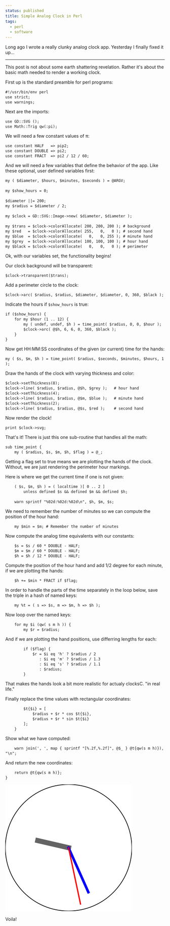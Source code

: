 ```yaml
---                                                                                                                                                                          
status: published
title: Simple Analog Clock in Perl
tags:
  - perl
  - software
---
```


Long ago I wrote a really clunky analog clock app. Yesterday I finally fixed it up...

---

This post is not about some earth shattering revelation.  Rather it's about the basic math needed to render a working clock.

First up is the standard preamble for perl programs:

    #!/usr/bin/env perl
    use strict;
    use warnings;

Next are the imports:

    use GD::SVG ();
    use Math::Trig qw(:pi);

We will need a few constant values of π:

    use constant HALF   => pip2;
    use constant DOUBLE => pi2;
    use constant FRACT  => pi2 / 12 / 60;

And we will need a few variables that define the behavior of the app.  Like these optional, user defined variables first:

    my ( $diameter, $hours, $minutes, $seconds ) = @ARGV;

    my $show_hours = 0;

    $diameter ||= 200;
    my $radius = $diameter / 2;

    my $clock = GD::SVG::Image->new( $diameter, $diameter );

    my $trans = $clock->colorAllocate( 200, 200, 200 ); # background
    my $red   = $clock->colorAllocate( 255,   0,   0 ); # second hand
    my $blue  = $clock->colorAllocate(   0,   0, 255 ); # minute hand
    my $grey  = $clock->colorAllocate( 100, 100, 100 ); # hour hand
    my $black = $clock->colorAllocate(   0,   0,   0 ); # perimeter

Ok, with our variables set, the functionality begins!

Our clock background will be transparent:

    $clock->transparent($trans);

Add a perimeter circle to the clock:

    $clock->arc( $radius, $radius, $diameter, $diameter, 0, 360, $black );

Indicate the hours if `$show_hours` is true:

    if ($show_hours) {
        for my $hour (1 .. 12) {
            my ( undef, undef, $h ) = time_point( $radius, 0, 0, $hour );
            $clock->arc( @$h, 6, 6, 0, 360, $black );
        }
    }

Now get HH:MM:SS coordinates of the given (or current) time for the hands:

    my ( $s, $m, $h ) = time_point( $radius, $seconds, $minutes, $hours, 1 );

Draw the hands of the clock with varying thickness and color:

    $clock->setThickness(8);
    $clock->line( $radius, $radius, @$h, $grey );   # hour hand
    $clock->setThickness(4);
    $clock->line( $radius, $radius, @$m, $blue );   # minute hand
    $clock->setThickness(2);
    $clock->line( $radius, $radius, @$s, $red );    # second hand

Now render the clock!

    print $clock->svg;

That's it!  There is just this one sub-routine that handles all the math:

    sub time_point {
        my ( $radius, $s, $m, $h, $flag ) = @_;

Getting a flag set to true means we are plotting the hands of the clock.  Without, we are just rendering the perimeter hour markings.

Here is where we get the current time if one is not given:

        ( $s, $m, $h ) = ( localtime )[ 0 .. 2 ]
            unless defined $s && defined $m && defined $h;

        warn sprintf "%02d:%02d:%02d\n", $h, $m, $s;

We need to remember the number of minutes so we can compute the position of the hour hand:

        my $min = $m; # Remember the number of minutes

Now compute the analog time equivalents with our constants:

        $s = $s / 60 * DOUBLE - HALF;
        $m = $m / 60 * DOUBLE - HALF;
        $h = $h / 12 * DOUBLE - HALF;

Compute the position of the hour hand and add 1/2 degree for each minute, if we are plotting the hands:

        $h += $min * FRACT if $flag;

In order to handle the parts of the time separately in the loop below, save the triple in a hash of named keys:

        my %t = ( s => $s, m => $m, h => $h );

Now loop over the named keys:

        for my $i (qw( s m h )) {
            my $r = $radius;

And if we are plotting the hand positions, use differring lengths for each:

            if ($flag) {
                $r = $i eq 'h' ? $radius / 2
                   : $i eq 'm' ? $radius / 1.3
                   : $i eq 's' ? $radius / 1.1
                   : $radius;
            }

That makes the hands look a bit more realistic for actualy clocksC. "in real life."

Finally replace the time values with rectangular coordinates:

            $t{$i} = [
                $radius + $r * cos $t{$i},
                $radius + $r * sin $t{$i}
            ];
        }

Show what we have computed:

        warn join(', ', map { sprintf "[%.2f,%.2f]", @$_ } @t{qw(s m h)}), "\n";

And return the new coordinates:

        return @t{qw(s m h)};
    }

![clock.svg](clock.svg)

Voila!
